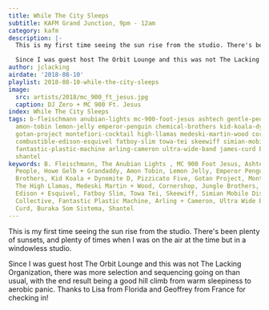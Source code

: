 ```yaml
---
title: While The City Sleeps
subtitle: KAFM Grand Junction, 9pm - 12am
category: kafm
description: |-
  This is my first time seeing the sun rise from the studio. There's been plenty of sunsets, and plenty of times when I was on the air at the time but in a windowless studio.

  Since I was guest host The Orbit Lounge and this was not The Lacking Organization, there was more selection and sequencing going on than usual, with the end result being a good hill climb from warm sleepiness to aerobic panic. Thanks to Lisa from Florida and Geoffrey from France for checking in!
author: jclacking
airdate: '2018-08-10'
playlist: 2018-08-10-while-the-city-sleeps
image:
  src: artists/2018/mc_900_ft_jesus.jpg
  caption: DJ Zero + MC 900 Ft. Jesus
index: While The City Sleeps
tags: b-fleischmann anubian-lights mc-900-foot-jesus ashtech gentle-people howe-gelb-grandaddy
  amon-tobin lemon-jelly emperor-penguin chemical-brothers kid-koala-dynomite-d pizzicato-five
  gotan-project montefiori-cocktail high-llamas medeski-martin-wood cornershop jungle-brothers
  combustible-edison-esquivel fatboy-slim towa-tei skeewiff simian-mobile-disco nortec-collective
  fantastic-plastic-machine arling-cameron ultra-wide-band james-curd buraka-som-sistema
  shantel
keywords: B. Fleischmann, The Anubian Lights , MC 900 Foot Jesus, Ashtech, The Gentle
  People, Howe Gelb + Grandaddy, Amon Tobin, Lemon Jelly, Emperor Penguin, Chemical
  Brothers, Kid Koala + Dynomite D, Pizzicato Five, Gotan Project, Montefiori Cocktail,
  The High Llamas, Medeski Martin + Wood, Cornershop, Jungle Brothers, Combustible
  Edison + Esquivel, Fatboy Slim, Towa Tei, Skeewiff, Simian Mobile Disco, Nortec
  Collective, Fantastic Plastic Machine, Arling + Cameron, Ultra Wide Band, James
  Curd, Buraka Som Sistema, Shantel
---
```

This is my first time seeing the sun rise from the studio. There's been plenty of sunsets, and plenty of times when I was on the air at the time but in a windowless studio.

Since I was guest host The Orbit Lounge and this was not The Lacking Organization, there was more selection and sequencing going on than usual, with the end result being a good hill climb from warm sleepiness to aerobic panic. Thanks to Lisa from Florida and Geoffrey from France for checking in!
